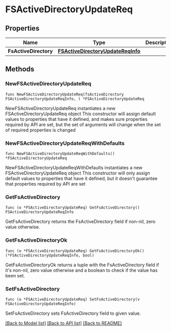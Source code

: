 # FSActiveDirectoryUpdateReq

## Properties

Name | Type | Description | Notes
------------ | ------------- | ------------- | -------------
**FsActiveDirectory** | [**FSActiveDirectoryUpdateReqInfo**](FSActiveDirectoryUpdateReqInfo.md) |  | 

## Methods

### NewFSActiveDirectoryUpdateReq

`func NewFSActiveDirectoryUpdateReq(fsActiveDirectory FSActiveDirectoryUpdateReqInfo, ) *FSActiveDirectoryUpdateReq`

NewFSActiveDirectoryUpdateReq instantiates a new FSActiveDirectoryUpdateReq object
This constructor will assign default values to properties that have it defined,
and makes sure properties required by API are set, but the set of arguments
will change when the set of required properties is changed

### NewFSActiveDirectoryUpdateReqWithDefaults

`func NewFSActiveDirectoryUpdateReqWithDefaults() *FSActiveDirectoryUpdateReq`

NewFSActiveDirectoryUpdateReqWithDefaults instantiates a new FSActiveDirectoryUpdateReq object
This constructor will only assign default values to properties that have it defined,
but it doesn't guarantee that properties required by API are set

### GetFsActiveDirectory

`func (o *FSActiveDirectoryUpdateReq) GetFsActiveDirectory() FSActiveDirectoryUpdateReqInfo`

GetFsActiveDirectory returns the FsActiveDirectory field if non-nil, zero value otherwise.

### GetFsActiveDirectoryOk

`func (o *FSActiveDirectoryUpdateReq) GetFsActiveDirectoryOk() (*FSActiveDirectoryUpdateReqInfo, bool)`

GetFsActiveDirectoryOk returns a tuple with the FsActiveDirectory field if it's non-nil, zero value otherwise
and a boolean to check if the value has been set.

### SetFsActiveDirectory

`func (o *FSActiveDirectoryUpdateReq) SetFsActiveDirectory(v FSActiveDirectoryUpdateReqInfo)`

SetFsActiveDirectory sets FsActiveDirectory field to given value.



[[Back to Model list]](../README.md#documentation-for-models) [[Back to API list]](../README.md#documentation-for-api-endpoints) [[Back to README]](../README.md)


